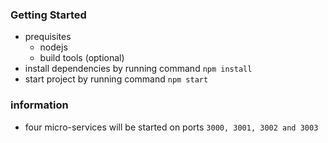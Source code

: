 ### Getting Started
- prequisites 
  - nodejs
  - build tools  (optional)
- install dependencies by running command `npm install`
- start project by running command `npm start`

### information
- four micro-services will be started on ports `3000, 3001, 3002 and 3003`